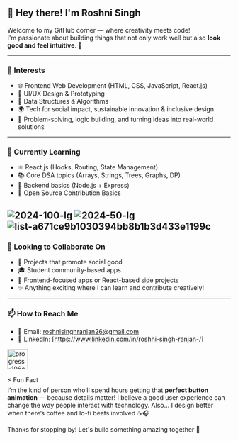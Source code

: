 

## 👋 Hey there! I'm Roshni Singh

Welcome to my GitHub corner — where creativity meets code!  
I'm passionate about building things that not only work well but also **look good and feel intuitive**. 🚀

---

### 👀 Interests  
- 🌐 Frontend Web Development (HTML, CSS, JavaScript, React.js)  
- 🎨 UI/UX Design & Prototyping  
- 🧠 Data Structures & Algorithms  
- 🌍 Tech for social impact, sustainable innovation & inclusive design  
- 🧩 Problem-solving, logic building, and turning ideas into real-world solutions  

---

### 🌱 Currently Learning  
- ⚛️ React.js (Hooks, Routing, State Management)  
- 📚 Core DSA topics (Arrays, Strings, Trees, Graphs, DP)  
- 💾 Backend basics (Node.js + Express)  
- 🐙 Open Source Contribution Basics  

![2024-100-lg](https://github.com/user-attachments/assets/810f783d-ecb8-46f4-8ba1-076d7cc42efe)
![2024-50-lg](https://github.com/user-attachments/assets/9b2c25fb-50aa-449d-adad-2c6154e73adf)
![list-a671ce9b1030394bb8b1b3d433e1199c](https://github.com/user-attachments/assets/289a64d9-d6e7-4798-ab29-257049a15484)
---

### 💞️ Looking to Collaborate On  
- 🌟 Projects that promote social good  
- 🎓 Student community-based apps  
- 📱 Frontend-focused apps or React-based side projects  
- ✨ Anything exciting where I can learn and contribute creatively!

---

### 📫 How to Reach Me  
- 📩 Email: roshnisinghranjan26@gmail.com  
- 💼 LinkedIn: [https://www.linkedin.com/in/roshni-singh-ranjan-/]  
 <img width="46" alt="progress-106c8d8956a5f08d22006a6ea911e6c3" src="https://github.com/user-attachments/assets/85f031bf-d2e5-4446-af76-05467e5f9add" />


⚡ Fun Fact  
I’m the kind of person who’ll spend hours getting that **perfect button animation** — because details matter! I believe a good user experience can change the way people interact with technology. Also… I design better when there’s coffee and lo-fi beats involved ☕🎧

Thanks for stopping by! Let's build something amazing together 💫
